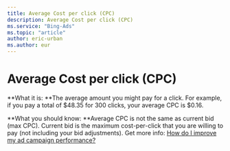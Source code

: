```yaml
---
title: Average Cost per click (CPC)
description: Average Cost per click (CPC)
ms.service: "Bing-Ads"
ms.topic: "article"
author: eric-urban
ms.author: eur
---
```


# Average Cost per click (CPC)

**What it is: **The average amount you might pay for a click. For example, if you pay a total of $48.35 for 300 clicks, your average CPC is $0.16.

**What you should know: **Average CPC is not the same as current bid (max CPC). Current bid is the maximum cost-per-click that you are willing to pay (not including your bid adjustments). Get more info: [How do I improve my ad campaign performance?](../hlp_BA_CONC_AboutImprovingCampaignPerformance.md)



